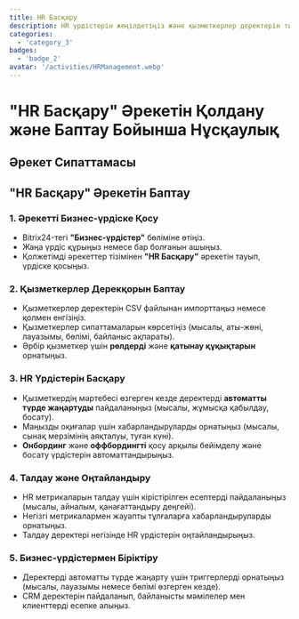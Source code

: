 ```yaml
---
title: HR Басқару
description: HR үрдістерін жеңілдетіңіз және қызметкерлер деректерін тиімді басқарыңыз.
categories: 
  - 'category_3'
badges: 
  - 'badge_2'
avatar: '/activities/HRManagement.webp'
---
```

# "HR Басқару" Əрекетін Қолдану және Баптау Бойынша Нұсқаулық

## Əрекет Сипаттамасы

## **"HR Басқару" Əрекетін Баптау**

### 1. Əрекетті Бизнес-үрдіске Қосу
- Bitrix24-тегі **"Бизнес-үрдістер"** бөліміне өтіңіз.
- Жаңа үрдіс құрыңыз немесе бар болғанын ашыңыз.
- Қолжетімді әрекеттер тізімінен **"HR Басқару"** әрекетін тауып, үрдіске қосыңыз.

### 2. Қызметкерлер Дерекқорын Баптау
- Қызметкерлер деректерін CSV файлынан импорттаңыз немесе қолмен енгізіңіз.
- Қызметкерлер сипаттамаларын көрсетіңіз (мысалы, аты-жөні, лауазымы, бөлімі, байланыс ақпараты).
- Әрбір қызметкер үшін **рөлдерді** және **қатынау құқықтарын** орнатыңыз.

### 3. HR Үрдістерін Басқару
- Қызметкердің мәртебесі өзгерген кезде деректерді **автоматты түрде жаңартуды** пайдаланыңыз (мысалы, жұмысқа қабылдау, босату).
- Маңызды оқиғалар үшін хабарландыруларды орнатыңыз (мысалы, сынақ мерзімінің аяқталуы, туған күні).
- **Онбординг** және **оффбордингті** қосу арқылы бейімделу және босату үрдістерін автоматтандырыңыз.

### 4. Талдау және Оңтайландыру
- HR метрикаларын талдау үшін кірістірілген есептерді пайдаланыңыз (мысалы, айналым, қанағаттандыру деңгейі).
- Негізгі метрикалармен жауапты тұлғаларға хабарландыруларды орнатыңыз.
- Талдау деректері негізінде HR үрдістерін оңтайландырыңыз.

### 5. Бизнес-үрдістермен Біріктіру
- Деректерді автоматты түрде жаңарту үшін триггерлерді орнатыңыз (мысалы, лауазымы немесе бөлімі өзгерген кезде).
- CRM деректерін пайдаланып, байланысты мәмілелер мен клиенттерді есепке алыңыз.